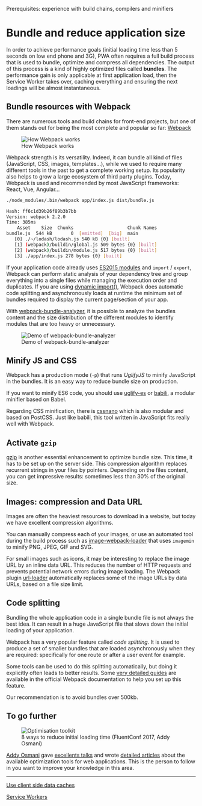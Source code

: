 <span class="requirements">Prerequisites: experience with build chains, compilers and minifiers</span>

# Bundle and reduce application size

In order to achieve performance goals (initial loading time less than 5 seconds on low end phone and 3G), PWA often requires a full build process that is used to bundle, optimize and compress all dependencies. The output of this process is a kind of highly optimized files called **bundles**. The performance gain is only applicable at first application load, then the Service Worker takes over, caching everything and ensuring the next loadings will be almost instantaneous.

## Bundle resources with Webpack

There are numerous tools and build chains for front-end projects, but one of them stands out for being the most complete and popular so far: [Webpack](https://webpack.js.org/)

<figure>
	<img src="../img/webpack.svg" alt="How Webpack works">
	<figcaption>How Webpack works</figcaption>
</figure>

Webpack strength is its versatility. Indeed, it can bundle all kind of files (JavaScript, CSS, images, templates...), while we used to require many different tools in the past to get a complete working setup. Its popularity also helps to grow a large ecosystem of third party plugins. Today, Webpack is used and recommended by most JavaScript frameworks: React, Vue, Angular...

````bash
./node_modules/.bin/webpack app/index.js dist/bundle.js

Hash: ff6c1d39b26f89b3b7bb
Version: webpack 2.2.0
Time: 385ms
    Asset    Size  Chunks                    Chunk Names
bundle.js  544 kB       0  [emitted]  [big]  main
   [0] ./~/lodash/lodash.js 540 kB {0} [built]
   [1] (webpack)/buildin/global.js 509 bytes {0} [built]
   [2] (webpack)/buildin/module.js 517 bytes {0} [built]
   [3] ./app/index.js 278 bytes {0} [built]
````

If your application code already uses [ES2015 modules](https://developer.mozilla.org/en-US/docs/Web/JavaScript/Reference/Statements/import) and `import` / `export`, Webpack can perform static analysis of your dependency tree and group everything into a single files while managing the execution order and duplicates. If you are using [dynamic import()](https://webpack.js.org/guides/code-splitting/), Webpack does automatic code splitting and asynchronously loads at runtime the minimum set of bundles required to display the current page/section of your app.

With [webpack-bundle-analyzer](https://github.com/th0r/webpack-bundle-analyzer), it is possible to analyze the bundles content and the size distribution of the different modules to identify modules that are too heavy or unnecessary.

<figure>
	<img src="../img/webpack-bundle-analyzer.gif" alt="Demo of webpack-bundle-analyzer">
	<figcaption>Demo of webpack-bundle-analyzer</figcaption>
</figure>

## Minify JS and CSS

Webpack has a production mode (`-p`) that runs *UglifyJS* to minify JavaScript in the bundles. It is an easy way to reduce bundle size on production.

If you want to minify ES6 code, you should use [uglify-es](https://www.npmjs.com/package/uglify-es) or [babili](https://github.com/babel/babili), a modular minifier based on Babel.

Regarding CSS minification, there is [cssnano](http://cssnano.co/) which is also modular and based on PostCSS. Just like babili, this tool written in JavaScript fits really well with Webpack.

## Activate `gzip`

[gzip](http://www.gnu.org/software/gzip/) is another essential enhancement to optimize bundle size. This time, it has to be set up on the server side. This compression algorithm replaces recurrent strings in your files by pointers. Depending on the files content, you can get impressive results: sometimes less than 30% of the original size.

## Images: compression and Data URL

Images are often the heaviest resources to download in a website, but today we have excellent compression algorithms.

You can manually compress each of your images, or use an automated tool during the build process such as [image-webpack-loader](https://github.com/tcoopman/image-webpack-loader) that uses `imagemin` to minify PNG, JPEG, GIF and SVG.

For small images such as icons, it may be interesting to replace the image URL by an inline data URL. This reduces the number of HTTP requests and prevents potential network errors during image loading. The Webpack plugin [url-loader](https://webpack.js.org/loaders/url-loader/) automatically replaces some of the image URLs by data URLs, based on a file size limit.

## Code splitting

Bundling the whole application code in a single bundle file is not always the best idea. It can result in a huge JavaScript file that slows down the initial loading of your application.

Webpack has a very popular feature called *code splitting*. It is used to produce a set of smaller bundles that are loaded asynchronously when they are required: specifically for one route or after a user event for example.

Some tools can be used to do this splitting automatically, but doing it explicitly often leads to better results. Some [very detailed guides](https://webpack.js.org/guides/code-splitting/) are available in the official Webpack documentation to help you set up this feature.

Our recommendation is to avoid bundles over 500kb.

## To go further

<figure>
	<img src="../img/optimization-fluentconf.png" alt="Optimisation toolkit">
	<figcaption>8 ways to reduce initial loading time (FluentConf 2017, Addy Osmani)</figcaption>
</figure>

[Addy Osmani](https://twitter.com/addyosmani) gave [excellents talks](https://www.youtube.com/watch?v=7vUs5yOuv-o) and wrote [detailed articles](https://medium.com/reloading/javascript-start-up-performance-69200f43b201) about the available optimization tools for web applications. This is the person to follow in you want to improve your knowledge in this area.

---

[Use client side data caches](data-cache.md)

[Service Workers](service-workers.md)
